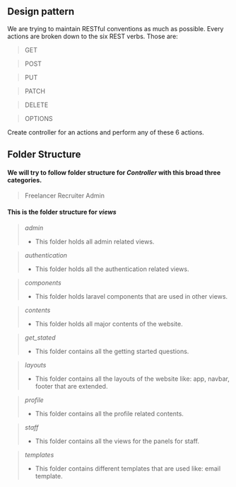 ## Design pattern

We are trying to maintain RESTful conventions as much as possible. Every actions are broken down to the six REST verbs. Those are:

> GET

> POST

> PUT

> PATCH

> DELETE

> OPTIONS

Create controller for an actions and perform any of these 6 actions.

## Folder Structure

#### We will try to follow folder structure for **_Controller_** with this broad three categories.

> Freelancer
> Recruiter
> Admin

#### This is the folder structure for **_views_**

> *admin*
> - This folder holds all admin related views.

> *authentication*
> - This folder holds all the authentication related views.

> *components*
> - This folder holds laravel components that are used in other views.

> *contents*
> - This folder holds all major contents of the website.

> *get_stated*
> - This folder contains all the getting started questions.

> *layouts*
> - This folder contains all the layouts of the website like: app, navbar, footer that are extended.

> *profile*
> - This folder contains all the profile related contents.

> *staff*
> - This folder contains all the views for the panels for staff.

> *templates*
> - This folder contains different templates that are used like: email template.
